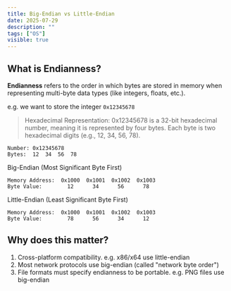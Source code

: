 ```yaml
---
title: Big-Endian vs Little-Endian
date: 2025-07-29
description: ""
tags: ["OS"]
visible: true
---
```


## What is Endianness?

**Endianness** refers to the order in which bytes are stored in memory when representing multi-byte data types (like integers, floats, etc.).

e.g. we want to store the integer `0x12345678`

> Hexadecimal Representation:
> 0x12345678 is a 32-bit hexadecimal number, meaning it is represented by four bytes. Each byte is two hexadecimal digits (e.g., 12, 34, 56, 78).

```
Number: 0x12345678
Bytes:  12  34  56  78
```

Big-Endian (Most Significant Byte First)

```
Memory Address:  0x1000  0x1001  0x1002  0x1003
Byte Value:        12      34      56      78
```

Little-Endian (Least Significant Byte First)

```
Memory Address:  0x1000  0x1001  0x1002  0x1003
Byte Value:        78      56      34      12
```

## Why does this matter?

1. Cross-platform compatibility. e.g. x86/x64 use little-endian
2. Most network protocols use big-endian (called "network byte order")
3. File formats must specify endianness to be portable. e.g. PNG files use big-endian
